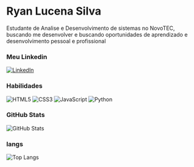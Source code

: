 # Ryan Lucena Silva

Estudante de Analise e Desenvolvimento de sistemas no NovoTEC, buscando me desenvolver e buscando oportunidades de aprendizado e desenvolvimento pessoal e profissional
### Meu Linkedin

[![LinkedIn](https://img.shields.io/badge/-LinkedIn-000?style=for-the-badge&logo=linkedin&logoColor=30A3DC)](https://www.linkedin.com/in/ryan-lucena-silva-a19024202/)

### Habilidades

![HTML5](https://img.shields.io/badge/HTML5-E34F26?style=for-the-badge&logo=html5&logoColor=white)
![CSS3](https://img.shields.io/badge/CSS3-000?style=for-the-badge&logo=css3&logoColor=E94D5F)
![JavaScript](https://img.shields.io/badge/JavaScript-F7DF1E?style=for-the-badge&logo=javascript&logoColor=black)
![Python](https://img.shields.io/badge/python-3670A0?style=for-the-badge&logo=python&logoColor=ffdd54)

### GitHub Stats
![GitHub Stats](https://github-readme-stats.vercel.app/api?username=Ryanlssv&theme=transparent&bg_color=000&border_color=FF0000&show_icons=true&icon_color=30A3DC&title_color=FF0000&text_color=FFF)

### langs
![Top Langs](https://github-readme-stats.vercel.app/api/top-langs/?username=Ryanlssv&hide_progress=true&bg_color=000&border_color=FF0000&show_icons=true&icon_color=30A3DC&title_color=FF0000&text_color=FFF)


